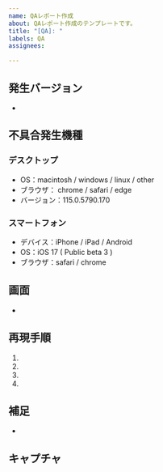 ```yaml
---
name: QAレポート作成
about: QAレポート作成のテンプレートです。
title: "[QA]: "
labels: QA
assignees: 

---
```


<!-- あくまでテンプレートなので必ずしもすべての項目を埋めなくてよい -->
##  発生バージョン

* 

## 不具合発生機種 

### デスクトップ
 - OS：macintosh / windows / linux / other
 - ブラウザ： chrome / safari / edge
 - バージョン：115.0.5790.170

### スマートフォン
 - デバイス：iPhone / iPad / Android
 - OS：iOS 17 ( Public beta 3 )
 - ブラウザ：safari / chrome


## 画面 <!-- 実際に動く環境へのURL または スクショ・動画など -->

- 

## 再現手順

1. 
2. 
3. 
4. 

## 補足

* 

## キャプチャ
